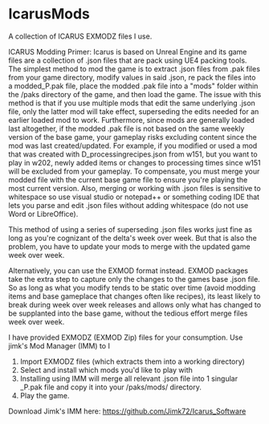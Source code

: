# IcarusMods
A collection of ICARUS EXMODZ files I use.

ICARUS Modding Primer: Icarus is based on Unreal Engine and its game files are a collection of .json files that are pack using UE4 packing tools. The simplest method to mod the game is to extract .json files from .pak files from your game directory, modify values in said .json, re pack the files into a modded_P.pak file, place the modded .pak file into a "mods" folder within the /paks directory of the game, and then load the game.  The issue with this method is that if you use multiple mods that edit the same underlying .json file, only the latter mod will take effect, superseding the edits needed for an earlier loaded mod to work. Furthermore, since mods are generally loaded last altogether, if the modded .pak file is not based on the same weekly version of the base game, your gameplay risks excluding content since the mod was last created/updated. For example, if you modified or used a mod that was created with D_processingrecipes.json from w151, but you want to play in w202, newly added items or changes to processing times since w151 will be excluded from your gameplay. To compensate, you must merge your modded file with the current base game file to ensure you're playing the most current version. Also, merging or working with .json files is sensitive to whitespace so use visual studio or notepad++ or something coding IDE that lets you parse and edit .json files without adding whitespace (do not use Word or LibreOffice). 

This method of using a series of superseding .json files works just fine as long as you're cognizant of the delta's week over week. But that is also the problem, you have to update your mods to merge with the updated game week over week. 

Alternatively, you can use the EXMOD format instead. EXMOD packages take the extra step to capture only the changes to the games base .json file. So as long as what you modify tends to be static over time (avoid modding items and base gameplace that changes often like recipes), its least likely to break during week over week releases and allows only what has changed to be supplanted into the base game, without the tedious effort merge files week over week.

I have provided EXMODZ (EXMOD Zip) files for your consumption. Use jimk's Mod Manager (IMM) to I
1. Import EXMODZ files (which extracts them into a working directory)
2. Select and install which mods you'd like to play with
3. Installing using IMM will merge all relevant .json file into 1 singular _P.pak file and copy it into your /paks/mods/ directory.
4. Play the game.

Download Jimk's IMM here:
https://github.com/Jimk72/Icarus_Software



